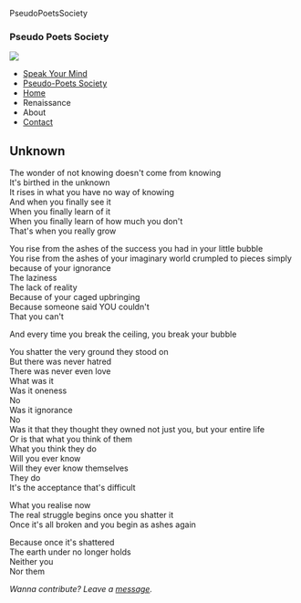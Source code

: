 PseudoPoetsSociety      

### Pseudo Poets Society

![](../styles/menu_icon.png)

*   [Speak Your Mind](https://machinegun221b.github.io/vishruthaa.github.io/index.html)
*   [Pseudo-Poets Society](https://machinegun221b.github.io/vishruthaa.github.io/pps.html)
*   [Home](../homepage.html)
*   Renaissance
*   About
*   [Contact](https://machinegun221b.github.io/vishruthaa.github.io/contact.html)

Unknown
-------

The wonder of not knowing doesn't come from knowing  
It's birthed in the unknown  
It rises in what you have no way of knowing  
And when you finally see it  
When you finally learn of it  
When you finally learn of how much you don't  
That's when you really grow  

You rise from the ashes of the success you had in your little bubble  
You rise from the ashes of your imaginary world crumpled to pieces simply because of your ignorance  
The laziness  
The lack of reality  
Because of your caged upbringing  
Because someone said YOU couldn't  
That you can't  

And every time you break the ceiling, you break your bubble  

You shatter the very ground they stood on  
But there was never hatred  
There was never even love  
What was it  
Was it oneness  
No  
Was it ignorance  
No  
Was it that they thought they owned not just you, but your entire life  
Or is that what you think of them  
What you think they do  
Will you ever know  
Will they ever know themselves  
They do  
It's the acceptance that's difficult  

What you realise now  
The real struggle begins once you shatter it  
Once it's all broken and you begin as ashes again  

Because once it's shattered  
The earth under no longer holds  
Neither you  
Nor them  

_Wanna contribute? Leave a [message](../contact.html)._
